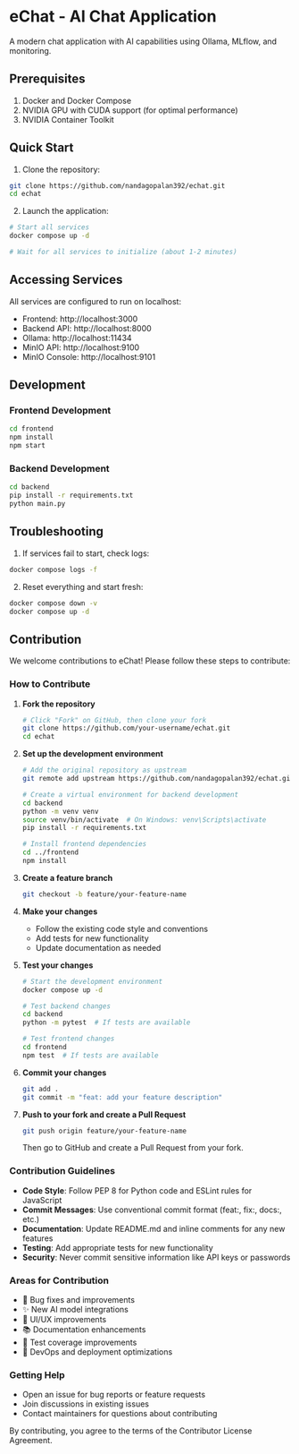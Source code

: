 # eChat - AI Chat Application

A modern chat application with AI capabilities using Ollama, MLflow, and monitoring.

## Prerequisites

1. Docker and Docker Compose
2. NVIDIA GPU with CUDA support (for optimal performance)
3. NVIDIA Container Toolkit

## Quick Start

1. Clone the repository:
```bash
git clone https://github.com/nandagopalan392/echat.git
cd echat
```

2. Launch the application:
```bash
# Start all services
docker compose up -d

# Wait for all services to initialize (about 1-2 minutes)
```

## Accessing Services


All services are configured to run on localhost:

- Frontend: http://localhost:3000
- Backend API: http://localhost:8000
- Ollama: http://localhost:11434
- MinIO API: http://localhost:9100
- MinIO Console: http://localhost:9101

## Development

### Frontend Development

```bash
cd frontend
npm install
npm start
```

### Backend Development

```bash
cd backend
pip install -r requirements.txt
python main.py
```


## Troubleshooting

1. If services fail to start, check logs:
```bash
docker compose logs -f
```

2. Reset everything and start fresh:
```bash
docker compose down -v
docker compose up -d
```

## Contribution

We welcome contributions to eChat! Please follow these steps to contribute:

### How to Contribute

1. **Fork the repository**
   ```bash
   # Click "Fork" on GitHub, then clone your fork
   git clone https://github.com/your-username/echat.git
   cd echat
   ```

2. **Set up the development environment**
   ```bash
   # Add the original repository as upstream
   git remote add upstream https://github.com/nandagopalan392/echat.git
   
   # Create a virtual environment for backend development
   cd backend
   python -m venv venv
   source venv/bin/activate  # On Windows: venv\Scripts\activate
   pip install -r requirements.txt
   
   # Install frontend dependencies
   cd ../frontend
   npm install
   ```

3. **Create a feature branch**
   ```bash
   git checkout -b feature/your-feature-name
   ```

4. **Make your changes**
   - Follow the existing code style and conventions
   - Add tests for new functionality
   - Update documentation as needed

5. **Test your changes**
   ```bash
   # Start the development environment
   docker compose up -d
   
   # Test backend changes
   cd backend
   python -m pytest  # If tests are available
   
   # Test frontend changes
   cd frontend
   npm test  # If tests are available
   ```

6. **Commit your changes**
   ```bash
   git add .
   git commit -m "feat: add your feature description"
   ```

7. **Push to your fork and create a Pull Request**
   ```bash
   git push origin feature/your-feature-name
   ```
   Then go to GitHub and create a Pull Request from your fork.

### Contribution Guidelines

- **Code Style**: Follow PEP 8 for Python code and ESLint rules for JavaScript
- **Commit Messages**: Use conventional commit format (feat:, fix:, docs:, etc.)
- **Documentation**: Update README.md and inline comments for any new features
- **Testing**: Add appropriate tests for new functionality
- **Security**: Never commit sensitive information like API keys or passwords

### Areas for Contribution

- 🐛 Bug fixes and improvements
- ✨ New AI model integrations
- 🎨 UI/UX improvements
- 📚 Documentation enhancements
- 🧪 Test coverage improvements
- 🔧 DevOps and deployment optimizations

### Getting Help

- Open an issue for bug reports or feature requests
- Join discussions in existing issues
- Contact maintainers for questions about contributing

By contributing, you agree to the terms of the Contributor License Agreement.
